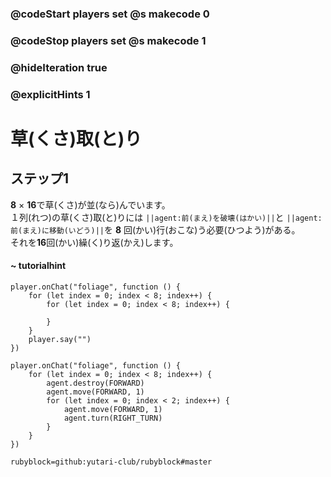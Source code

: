 ### @codeStart players set @s makecode 0
### @codeStop players set @s makecode 1

### @hideIteration true 
### @explicitHints 1


# 草(くさ)取(と)り

## ステップ1
**8** × **16**で草(くさ)が並(なら)んでいます。</br>
１列(れつ)の草(くさ)取(と)りには ``||agent:前(まえ)を破壊(はかい)||``と ``||agent:前(まえ)に移動(いどう)||``を **8** 回(かい)行(おこな)う必要(ひつよう)がある。</br>
それを**16**回(かい)繰(く)り返(かえ)します。</br>

#### ~ tutorialhint 
```blocks
player.onChat("foliage", function () {
    for (let index = 0; index < 8; index++) {
        for (let index = 0; index < 8; index++) {
        	
        }
    }
    player.say("")
})

```

```ghost
player.onChat("foliage", function () {
    for (let index = 0; index < 8; index++) {
        agent.destroy(FORWARD)
        agent.move(FORWARD, 1)
        for (let index = 0; index < 2; index++) {
            agent.move(FORWARD, 1)
            agent.turn(RIGHT_TURN)
        }
    }
})
``` 
```package
rubyblock=github:yutari-club/rubyblock#master
```